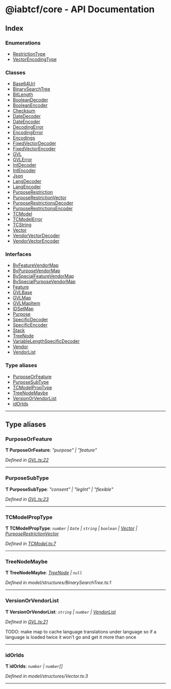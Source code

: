 
#  @iabtcf/core - API Documentation

## Index

### Enumerations

* [RestrictionType](enums/restrictiontype.md)
* [VectorEncodingType](enums/vectorencodingtype.md)

### Classes

* [Base64Url](classes/base64url.md)
* [BinarySearchTree](classes/binarysearchtree.md)
* [BitLength](classes/bitlength.md)
* [BooleanDecoder](classes/booleandecoder.md)
* [BooleanEncoder](classes/booleanencoder.md)
* [Checksum](classes/checksum.md)
* [DateDecoder](classes/datedecoder.md)
* [DateEncoder](classes/dateencoder.md)
* [DecodingError](classes/decodingerror.md)
* [EncodingError](classes/encodingerror.md)
* [Encodings](classes/encodings.md)
* [FixedVectorDecoder](classes/fixedvectordecoder.md)
* [FixedVectorEncoder](classes/fixedvectorencoder.md)
* [GVL](classes/gvl.md)
* [GVLError](classes/gvlerror.md)
* [IntDecoder](classes/intdecoder.md)
* [IntEncoder](classes/intencoder.md)
* [Json](classes/json.md)
* [LangDecoder](classes/langdecoder.md)
* [LangEncoder](classes/langencoder.md)
* [PurposeRestriction](classes/purposerestriction.md)
* [PurposeRestrictionVector](classes/purposerestrictionvector.md)
* [PurposeRestrictionsDecoder](classes/purposerestrictionsdecoder.md)
* [PurposeRestrictionsEncoder](classes/purposerestrictionsencoder.md)
* [TCModel](classes/tcmodel.md)
* [TCModelError](classes/tcmodelerror.md)
* [TCString](classes/tcstring.md)
* [Vector](classes/vector.md)
* [VendorVectorDecoder](classes/vendorvectordecoder.md)
* [VendorVectorEncoder](classes/vendorvectorencoder.md)

### Interfaces

* [ByFeatureVendorMap](interfaces/byfeaturevendormap.md)
* [ByPurposeVendorMap](interfaces/bypurposevendormap.md)
* [BySpecialFeatureVendorMap](interfaces/byspecialfeaturevendormap.md)
* [BySpecialPurposeVendorMap](interfaces/byspecialpurposevendormap.md)
* [Feature](interfaces/feature.md)
* [GVLBase](interfaces/gvlbase.md)
* [GVLMap](interfaces/gvlmap.md)
* [GVLMapItem](interfaces/gvlmapitem.md)
* [IDSetMap](interfaces/idsetmap.md)
* [Purpose](interfaces/purpose.md)
* [SpecificDecoder](interfaces/specificdecoder.md)
* [SpecificEncoder](interfaces/specificencoder.md)
* [Stack](interfaces/stack.md)
* [TreeNode](interfaces/treenode.md)
* [VariableLengthSpecificDecoder](interfaces/variablelengthspecificdecoder.md)
* [Vendor](interfaces/vendor.md)
* [VendorList](interfaces/vendorlist.md)

### Type aliases

* [PurposeOrFeature](#purposeorfeature)
* [PurposeSubType](#purposesubtype)
* [TCModelPropType](#tcmodelproptype)
* [TreeNodeMaybe](#treenodemaybe)
* [VersionOrVendorList](#versionorvendorlist)
* [idOrIds](#idorids)

---

## Type aliases

<a id="purposeorfeature"></a>

###  PurposeOrFeature

**Ƭ PurposeOrFeature**: *"purpose" \| "feature"*

*Defined in [GVL.ts:22](https://github.com/chrispaterson/iabtcf-es/blob/9e4a93b/modules/core/src/GVL.ts#L22)*

___
<a id="purposesubtype"></a>

###  PurposeSubType

**Ƭ PurposeSubType**: *"consent" \| "legInt" \| "flexible"*

*Defined in [GVL.ts:23](https://github.com/chrispaterson/iabtcf-es/blob/9e4a93b/modules/core/src/GVL.ts#L23)*

___
<a id="tcmodelproptype"></a>

###  TCModelPropType

**Ƭ TCModelPropType**: *`number` \| `Date` \| `string` \| `boolean` \| [Vector](classes/vector.md) \| [PurposeRestrictionVector](classes/purposerestrictionvector.md)*

*Defined in [TCModel.ts:7](https://github.com/chrispaterson/iabtcf-es/blob/9e4a93b/modules/core/src/TCModel.ts#L7)*

___
<a id="treenodemaybe"></a>

###  TreeNodeMaybe

**Ƭ TreeNodeMaybe**: *[TreeNode](interfaces/treenode.md) \| `null`*

*Defined in model/structures/BinarySearchTree.ts:1*

___
<a id="versionorvendorlist"></a>

###  VersionOrVendorList

**Ƭ VersionOrVendorList**: *`string` \| `number` \| [VendorList](interfaces/vendorlist.md)*

*Defined in [GVL.ts:21](https://github.com/chrispaterson/iabtcf-es/blob/9e4a93b/modules/core/src/GVL.ts#L21)*

TODO: make map to cache language translations under language so if a language is loaded twice it won't go and get it more than once

___
<a id="idorids"></a>

###  idOrIds

**Ƭ idOrIds**: *`number` \| `number`[]*

*Defined in model/structures/Vector.ts:3*

___

